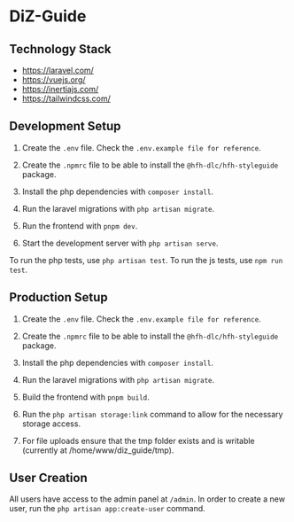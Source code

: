 # DiZ-Guide

## Technology Stack

-   https://laravel.com/
-   https://vuejs.org/
-   https://inertiajs.com/
-   https://tailwindcss.com/

## Development Setup

1. Create the `.env` file. Check the `.env.example file for reference`.

2. Create the `.npmrc` file to be able to install the `@hfh-dlc/hfh-styleguide` package.

3. Install the php dependencies with `composer install`.

4. Run the laravel migrations with `php artisan migrate`.

5. Run the frontend with `pnpm dev`.

6. Start the development server with `php artisan serve`.

To run the php tests, use `php artisan test`.
To run the js tests, use `npm run test`.

## Production Setup

1. Create the `.env` file. Check the `.env.example file for reference`.

2. Create the `.npmrc` file to be able to install the `@hfh-dlc/hfh-styleguide` package.

3. Install the php dependencies with `composer install`.

4. Run the laravel migrations with `php artisan migrate`.

5. Build the frontend with `pnpm build`.

6. Run the `php artisan storage:link` command to allow for the necessary storage access.

7. For file uploads ensure that the tmp folder exists and is writable (currently at /home/www/diz_guide/tmp).

## User Creation

All users have access to the admin panel at `/admin`. In order to create a new user, run the `php artisan app:create-user` command.
